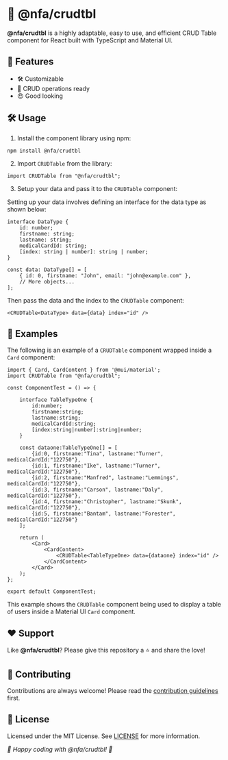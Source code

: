 # 🚀 @nfa/crudtbl

**@nfa/crudtbl** is a highly adaptable, easy to use, and efficient CRUD Table component for React built with TypeScript and Material UI.

## 🌟 Features
- 🛠️ Customizable
- 🎯 CRUD operations ready
- 😍 Good looking

## 🛠️ Usage

1. Install the component library using npm:
```
npm install @nfa/crudtbl
```
2. Import `CRUDTable` from the library:
```
import CRUDTable from "@nfa/crudtbl";
```
3. Setup your data and pass it to the `CRUDTable` component:

Setting up your data involves defining an interface for the data type as shown below:
```
interface DataType {
	id: number;
	firstname: string;
	lastname: string;
	medicalCardId: string;
	[index: string | number]: string | number;
}

const data: DataType[] = [
	{ id: 0, firstname: "John", email: "john@example.com" },
	// More objects...
];
```
Then pass the data and the index to the `CRUDTable` component:
```
<CRUDTable<DataType> data={data} index="id" />
```
## 🎯 Examples

The following is an example of a `CRUDTable` component wrapped inside a `Card` component:
```
import { Card, CardContent } from '@mui/material';
import CRUDTable from "@nfa/crudtbl";

const ComponentTest = () => {

	interface TableTypeOne {
		id:number;
		firstname:string;
		lastname:string;
		medicalCardId:string;
		[index:string|number]:string|number;
	}

	const dataone:TableTypeOne[] = [
		{id:0, firstname:"Tina", lastname:"Turner", medicalCardId:"122750"},
		{id:1, firstname:"Ike", lastname:"Turner", medicalCardId:"122750"},
		{id:2, firstname:"Manfred", lastname:"Lemmings", medicalCardId:"122750"},
		{id:3, firstname:"Carson", lastname:"Daly", medicalCardId:"122750"},
		{id:4, firstname:"Christopher", lastname:"Skunk", medicalCardId:"122750"},
		{id:5, firstname:"Bantam", lastname:"Forester", medicalCardId:"122750"}
	];

	return (
		<Card>
			<CardContent>
				<CRUDTable<TableTypeOne> data={dataone} index="id" />
			</CardContent>
		</Card>
	);
};

export default ComponentTest;
```
This example shows the `CRUDTable` component being used to display a table of users inside a Material UI `Card` component.

## ❤️ Support
Like **@nfa/crudtbl**? Please give this repository a ⭐️ and share the love!

## 🤝 Contributing
Contributions are always welcome! Please read the [contribution guidelines](CONTRIBUTING.md) first.

## 📜 License
Licensed under the MIT License. See [LICENSE](LICENSE) for more information.

*🚀 Happy coding with @nfa/crudtbl! 🚀*
